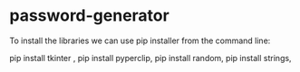 # password-generator
To install the libraries we can use pip installer from the command line:

pip install tkinter ,
pip install pyperclip,
pip install random,
pip install strings,
